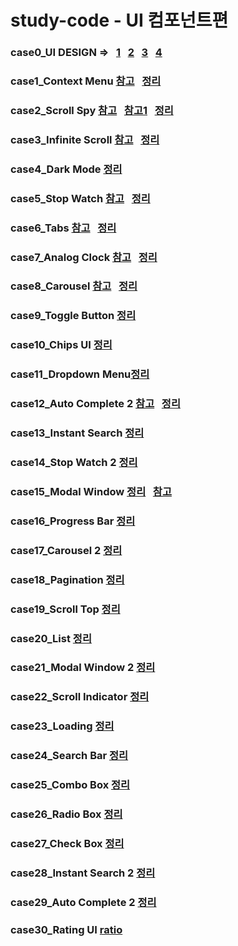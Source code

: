 # study-code - UI 컴포넌트편
### case0_UI DESIGN => &nbsp; <a href='https://react.semantic-ui.com/augmentation'>1</a> &nbsp; <a href='https://react-bootstrap.github.io/components/alerts/'>2</a> &nbsp; <a href='https://material-ui.com/getting-started/installation/'>3</a> &nbsp; <a href='https://ant.design/components/overview/'>4</a>
### case1_Context Menu <a href='https://github.com/mannue/study/tree/css/fastCampus/secretCode/case1_context_menu'>참고</a> &nbsp; <a href='https://github.com/hyo814/study-code/blob/main/secret/ContextMenu.md'>정리</a>
### case2_Scroll Spy <a href='https://github.com/mannue/study/blob/css/fastCampus/secretCode/case2_scroll_spy/memo.md'>참고</a> &nbsp; <a href='https://codesandbox.io/s/github/leighhalliday/demo-infinite-scroll/tree/master/?file=/src/WithContext.js'>참고1</a> &nbsp; <a href="https://github.com/hyo814/study-code/blob/main/secret/ScrollSpy.md">정리</a>
### case3_Infinite Scroll <a href='https://github.com/mannue/study/blob/css/fastCampus/secretCode/case3_InfiniteScroll/memo.md'>참고</a> &nbsp; <a href="https://github.com/hyo814/study-code/blob/main/secret/InfiniteScroll.md">정리</a>
### case4_Dark Mode <a href='https://github.com/hyo814/study-code/blob/main/secret/Darkmode.md'>정리</a>
### case5_Stop Watch <a href='https://www.notion.so/case-5-02a54e58c9894ca6ac576282853cde1d'>참고</a> &nbsp; <a href="https://github.com/hyo814/study-code/blob/main/secret/StopWatch.md">정리</a>
### case6_Tabs <a href='https://www.notion.so/Case6-Tabs-5662b3ab5ce54aacb96a0172097ef2c0'>참고</a> &nbsp; <a href="https://github.com/hyo814/study-code/blob/main/secret/Tab.md">정리</a>
### case7_Analog Clock <a href="https://github.com/mannue/study/blob/css/fastCampus/secretCode/case7_analog_clock/memo.md">참고</a> &nbsp;  <a href='https://github.com/hyo814/study-code/blob/main/secret/AnalogClock.md'>정리</a>
### case8_Carousel <a href="https://github.com/hsw0905/study/tree/main/javascript/carousel">참고</a> &nbsp; <a href="https://github.com/hyo814/study-code/blob/main/secret/Carousel.md">정리</a>
### case9_Toggle Button <a href='https://github.com/hyo814/study-code/blob/main/secret/Togglebutton.md'>정리</a>
### case10_Chips UI <a href="https://github.com/hyo814/study-code/blob/main/secret/ChipsUI.md">정리</a>
### case11_Dropdown Menu<a href="https://github.com/hyo814/study-code/blob/main/secret/DropDownMenu.md">정리</a>
### case12_Auto Complete 2 <a href='https://github.com/mannue/study/blob/css/fastCampus/secretCode/case12_auto_complete/memo.md'>참고</a> &nbsp; <a href='https://github.com/hyo814/study-code/blob/main/secret/AutoComplete2.md'>정리</a>
### case13_Instant Search <a href='https://github.com/hyo814/study-code/edit/main/secret/Instant_Search.md'>정리</a>
### case14_Stop Watch 2 <a href="https://github.com/hyo814/study-code/blob/main/secret/StopWatch2.md"> 정리 </a>
### case15_Modal Window <a href='https://github.com/hyo814/study-code/blob/main/secret/Modal.md'>정리</a> &nbsp; <a href="https://github.com/mannue/study/blob/css/fastCampus/secretCode/case15_modal_window/memo.md">참고</a>
### case16_Progress Bar <a href='https://github.com/hyo814/study-code/blob/main/secret/ProgressBar.md'>정리</a>
### case17_Carousel 2 <a href="https://github.com/hyo814/study-code/blob/main/secret/Carousel2.md">정리</a>
### case18_Pagination <a href='https://github.com/hyo814/study-code/blob/main/secret/Pagination.md'>정리</a>
### case19_Scroll Top <a href='https://github.com/hyo814/study-code/blob/main/secret/Scrolltop.md'>정리</a>
### case20_List <a href="https://github.com/hyo814/study-code/blob/main/secret/List.md">정리</a>
### case21_Modal Window 2 <a href='https://github.com/hyo814/study-code/blob/main/secret/Modal2.md'>정리</a>
### case22_Scroll Indicator <a href='https://github.com/hyo814/study-code/blob/main/secret/ScrollIndicator.md'>정리</a>
### case23_Loading <a href="https://github.com/hyo814/study-code/blob/main/secret/Loading.md">정리</a>
### case24_Search Bar <a href="https://github.com/hyo814/study-code/blob/main/secret/SearchBar.js">정리</a>
### case25_Combo Box <a href="https://github.com/hyo814/study-code/blob/main/secret/ComboBox.md">정리</a>
### case26_Radio Box <a href="https://github.com/hyo814/study-code/blob/main/secret/RadioBox.md">정리</a>
### case27_Check Box <a href="https://github.com/hyo814/study-code/blob/main/secret/CheckBox.md">정리</a>
### case28_Instant Search 2 <a href='https://github.com/hyo814/study-code/blob/main/secret/InstantSearch2.md'> 정리 </a>
### case29_Auto Complete 2 <a href="https://github.com/hyo814/study-code/blob/main/secret/AutoComplete2.md">정리</a>
### case30_Rating UI <a href='https://github.com/hyo814/study-code/blob/main/secret/Ratio.md'>ratio</a>
